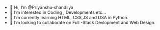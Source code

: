 - 👋 Hi, I’m @Priyanshu-shandilya
- 👀 I’m interested in Coding , Developments etc...
- 🌱 I’m currently learning HTML, CSS,JS and DSA in Python. 
- 💞️ I’m looking to collaborate on Full -Stack Devlopment and Web Design. 

<!---
Priyanshu-shandilya/Priyanshu-shandilya is a ✨ special ✨ repository because its `README.md` (this file) appears on your GitHub profile.
You can click the Preview link to take a look at your changes.
--->
